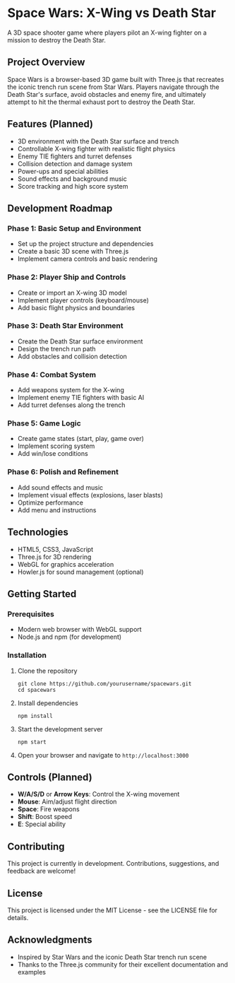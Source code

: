 # Space Wars: X-Wing vs Death Star

A 3D space shooter game where players pilot an X-wing fighter on a mission to destroy the Death Star.

## Project Overview

Space Wars is a browser-based 3D game built with Three.js that recreates the iconic trench run scene from Star Wars. Players navigate through the Death Star's surface, avoid obstacles and enemy fire, and ultimately attempt to hit the thermal exhaust port to destroy the Death Star.

## Features (Planned)

- 3D environment with the Death Star surface and trench
- Controllable X-wing fighter with realistic flight physics
- Enemy TIE fighters and turret defenses
- Collision detection and damage system
- Power-ups and special abilities
- Sound effects and background music
- Score tracking and high score system

## Development Roadmap

### Phase 1: Basic Setup and Environment
- Set up the project structure and dependencies
- Create a basic 3D scene with Three.js
- Implement camera controls and basic rendering

### Phase 2: Player Ship and Controls
- Create or import an X-wing 3D model
- Implement player controls (keyboard/mouse)
- Add basic flight physics and boundaries

### Phase 3: Death Star Environment
- Create the Death Star surface environment
- Design the trench run path
- Add obstacles and collision detection

### Phase 4: Combat System
- Add weapons system for the X-wing
- Implement enemy TIE fighters with basic AI
- Add turret defenses along the trench

### Phase 5: Game Logic
- Create game states (start, play, game over)
- Implement scoring system
- Add win/lose conditions

### Phase 6: Polish and Refinement
- Add sound effects and music
- Implement visual effects (explosions, laser blasts)
- Optimize performance
- Add menu and instructions

## Technologies

- HTML5, CSS3, JavaScript
- Three.js for 3D rendering
- WebGL for graphics acceleration
- Howler.js for sound management (optional)

## Getting Started

### Prerequisites
- Modern web browser with WebGL support
- Node.js and npm (for development)

### Installation
1. Clone the repository
   ```
   git clone https://github.com/yourusername/spacewars.git
   cd spacewars
   ```

2. Install dependencies
   ```
   npm install
   ```

3. Start the development server
   ```
   npm start
   ```

4. Open your browser and navigate to `http://localhost:3000`

## Controls (Planned)

- **W/A/S/D** or **Arrow Keys**: Control the X-wing movement
- **Mouse**: Aim/adjust flight direction
- **Space**: Fire weapons
- **Shift**: Boost speed
- **E**: Special ability

## Contributing

This project is currently in development. Contributions, suggestions, and feedback are welcome!

## License

This project is licensed under the MIT License - see the LICENSE file for details.

## Acknowledgments

- Inspired by Star Wars and the iconic Death Star trench run scene
- Thanks to the Three.js community for their excellent documentation and examples 